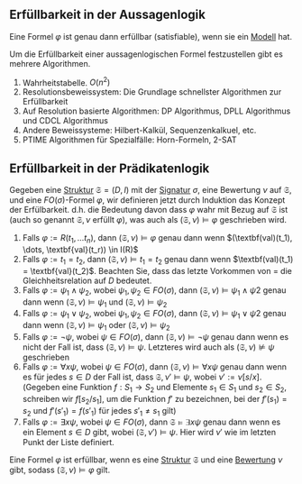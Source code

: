 
## Erfüllbarkeit in der Aussagenlogik
Eine Formel $\varphi$ ist genau dann erfüllbar (satisfiable), wenn sie ein [Modell](Modell.md) hat.


Um die Erfüllbarkeit einer aussagenlogischen Formel festzustellen gibt es mehrere Algorithmen.

1. Wahrheitstabelle. $O(n^2)$
2. Resolutionsbeweissystem: Die Grundlage schnellster Algorithmen zur Erfüllbarkeit
3.  Auf Resolution basierte Algorithmen: DP Algorithmus, DPLL Algorithmus und CDCL Algorithmus
4. Andere Beweissysteme: Hilbert-Kalkül, Sequenzenkalkuel, etc.
5. PTIME Algorithmen für Spezialfälle: Horn-Formeln, 2-SAT


## Erfüllbarkeit in der Prädikatenlogik

Gegeben eine [Struktur](Struktur.md) $\mathfrak S = (D, I)$ mit der [Signatur](Logik%20und%20Semantik%20von%20Programiersprachen/Signatur.md) $\sigma$, eine Bewertung $\nu$ auf $\mathfrak S$, und eine $FO(\sigma)$-Formel $\varphi$, wir definieren jetzt durch Induktion das Konzept der Erfülbarkeit. d.h. die Bedeutung davon dass $\varphi$ wahr mit Bezug auf $\mathfrak S$ ist (auch so genannt $\mathfrak S, \nu$ erfüllt $\varphi$), was auch als $(\mathfrak S, \nu) \vDash \varphi$ geschrieben wird.

1. Falls $\varphi := R(t_1, \dots t_n)$, dann $(\mathfrak S, \nu) \vDash \varphi$ genau dann wenn $(\textbf(val)(t_1), \dots, \textbf{val}(t_r)) \in I(R)$
2. Falls $\varphi := t_1 = t_2$, dann $(\mathfrak S, \nu) \vDash t_1 = t_2$ genau dann wenn $\textbf(val)(t_1) =  \textbf{val}(t_2)$. Beachten Sie, dass das letzte Vorkommen von $=$ die Gleichheitsrelation auf $D$ bedeutet.
3. Falls $\varphi := \psi_1 \land \psi_2$, wobei $\psi_1, \psi_2 \in FO(\sigma)$, dann $(\mathfrak S, \nu) \vDash \psi_1 \land \psi 2$ genau dann wenn $(\mathfrak S, \nu) \vDash \psi_1$ und $(\mathfrak S, \nu) \vDash \psi_2$
4. Falls $\varphi := \psi_1 \lor \psi_2$, wobei $\psi_1, \psi_2 \in FO(\sigma)$, dann $(\mathfrak S, \nu) \vDash \psi_1 \lor \psi 2$ genau dann wenn $(\mathfrak S, \nu) \vDash \psi_1$ oder $(\mathfrak S, \nu) \vDash \psi_2$
5. Falls $\varphi := \neg \psi$, wobei $\psi \in FO(\sigma)$, dann $(\mathfrak S, \nu) \vDash \neg \psi$ genau dann wenn es nicht der Fall ist, dass $(\mathfrak S, \nu) \vDash \psi$. Letzteres wird auch als $(\mathfrak S, \nu) \not \vDash \psi$ geschrieben
6. Falls $\varphi:= \forall x\psi$, wobei $\psi \in FO(\sigma)$, dann $(\mathfrak S, \nu) \vDash \forall x\psi$ genau dann wenn es für jedes $s\in D$ der Fall ist, dass $\mathfrak S, \nu' \vDash \psi$, wobei $\nu' :=\nu{[s/x]}$. (Gegeben eine Funktion $f : S_1 \to S_2$ und Elemente $s_1 \in S_1$ und $s_2 \in S_2$, schreiben wir $f[s_2/s_1]$, um die Funktion $f'$ zu bezeichnen, bei der $f'(s_1) = s_2$ und $f'(s'_1) =f(s'_{1})$ für jedes $s'_1 \not = s_1$ gilt) 
7. Falls $\varphi := \exists x\psi$, wobei $\psi \in FO(\sigma)$, dann $\mathfrak S \vDash \exists x \psi$ genau dann wenn es ein Element $s\in D$ gibt, wobei $(\mathfrak S, \nu') \vDash \psi$. Hier wird $\nu'$ wie im letzten Punkt der Liste definiert.

Eine Formel $\varphi$ ist erfüllbar, wenn es eine [Struktur](Struktur.md) $\mathfrak S$ und eine [Bewertung](Logik%20und%20Semantik%20von%20Programiersprachen/Bewertung.md) $\nu$ gibt, sodass $(\mathfrak S, \nu) \vDash \varphi$ gilt. 